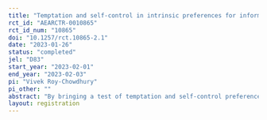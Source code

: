 ```yaml
---
title: "Temptation and self-control in intrinsic preferences for information"
rct_id: "AEARCTR-0010865"
rct_id_num: "10865"
doi: "10.1257/rct.10865-2.1"
date: "2023-01-26"
status: "completed"
jel: "D83"
start_year: "2023-02-01"
end_year: "2023-02-03"
pi: "Vivek Roy-Chowdhury"
pi_other: ""
abstract: "By bringing a test of temptation and self-control preferences to the domain of information acquisition, I collect experimental evidence on whether individuals experience self-control problems relating to information."
layout: registration
---
```


